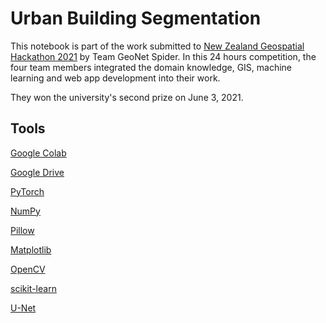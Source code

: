 # Urban Building Segmentation

This notebook is part of the work submitted to [New Zealand Geospatial Hackathon 2021](https://www.mbie.govt.nz/science-and-technology/science-and-innovation/international-opportunities/new-zealand-r-d/innovative-partnerships/takiwaehere-the-geospatial-hackathon/) by Team GeoNet Spider. In this 24 hours competition, the four team members integrated the domain knowledge, GIS, machine learning and web app development into their work.

They won the university's second prize on June 3, 2021.

## Tools

[Google Colab](https://colab.research.google.com)

[Google Drive](https://drive.google.com)

[PyTorch](https://pytorch.org/)

[NumPy](https://numpy.org/)

[Pillow](https://pypi.org/project/Pillow/)

[Matplotlib](https://matplotlib.org/)

[OpenCV](https://pypi.org/project/opencv-python/)

[scikit-learn](https://scikit-learn.org/stable/)

[U-Net](https://en.wikipedia.org/wiki/U-Net)